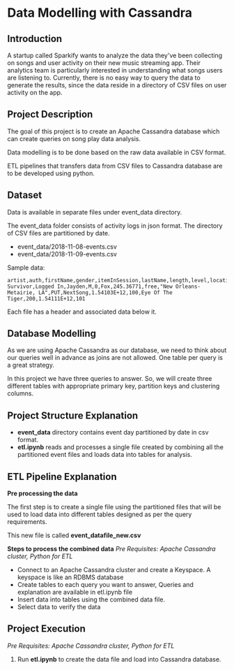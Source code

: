 ﻿# Data Modelling with Cassandra

## Introduction
A startup called Sparkify wants to analyze the data they've been collecting on songs and user activity on their new music streaming app. Their analytics team is particularly interested in understanding what songs users are listening to. Currently, there is no easy way to query the data to generate the results, since the data reside in a directory of CSV files on user activity on the app.

## Project Description

The goal of this project is to create an Apache Cassandra database which can create queries on song play data analysis.

Data modelling is to be done based on the raw data available in CSV format.  

ETL pipelines that transfers data from CSV files to Cassandra database are to be developed using python.

## Dataset

Data is available in separate files under event_data directory. 

The event_data folder consists of activity logs in json format. The directory of CSV files are  partitioned by date.

 - event_data/2018-11-08-events.csv
 - event_data/2018-11-09-events.csv
 
Sample data:

    artist,auth,firstName,gender,itemInSession,lastName,length,level,location,method,page,registration,sessionId,song,status,ts,userId
    Survivor,Logged In,Jayden,M,0,Fox,245.36771,free,"New Orleans-Metairie, LA",PUT,NextSong,1.54103E+12,100,Eye Of The Tiger,200,1.54111E+12,101
 
Each file has a header and associated data below it.
 

## Database Modelling

 As we are using Apache Cassandra as our database, we need to think about our queries well in advance as joins are not allowed. One table per query is a great strategy. 

In this project we have three queries to answer. So, we will create three different tables with appropriate primary key, partition keys and clustering columns.

## Project Structure Explanation

 - **event_data** directory contains event day partitioned by date in csv format.
 - **etl.ipynb** reads and processes a single file created by combining all the partitioned event files and loads data into tables for analysis.

## ETL Pipeline Explanation

**Pre processing the data** 

The first step is to create a single file using the partitioned files that will be used to load data into different tables designed as per the query requirements.

This new file is called **event_datafile_new.csv**

**Steps to process the combined data**
*Pre Requisites: Apache Cassandra cluster, Python for ETL*
 - Connect to an Apache Cassandra cluster and create a Keyspace. A keyspace is like an RDBMS database
 - Create tables to each query you want to answer, Queries and explanation are available in etl.ipynb file
 - Insert data into tables using the combined data file.
 - Select data to verify the data

## Project Execution

*Pre Requisites: Apache Cassandra cluster, Python for ETL*

 1.  Run **etl.ipynb** to create the data file and load into Cassandra database. 


